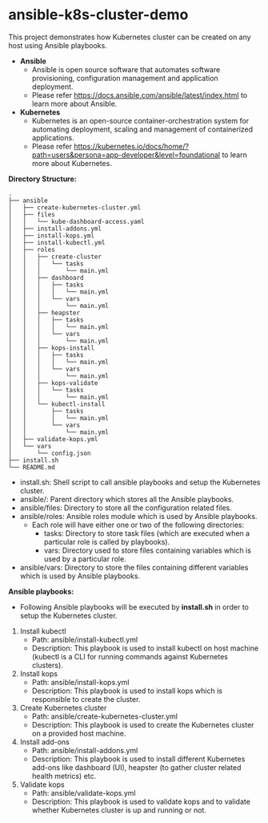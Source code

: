 # ansible-k8s-cluster-demo

This project demonstrates how Kubernetes cluster can be created on any host using Ansible playbooks.

- **Ansible**
  - Ansible is open source software that automates software provisioning, configuration management and application deployment.
  - Please refer https://docs.ansible.com/ansible/latest/index.html to learn more about Ansible.
- **Kubernetes**
  - Kubernetes is an open-source container-orchestration system for automating deployment, scaling and management of containerized applications.
  - Please refer https://kubernetes.io/docs/home/?path=users&persona=app-developer&level=foundational to learn more about Kubernetes.

**Directory Structure:**
```
.
├── ansible
│   ├── create-kubernetes-cluster.yml
│   ├── files
│   │   └── kube-dashboard-access.yaml
│   ├── install-addons.yml
│   ├── install-kops.yml
│   ├── install-kubectl.yml
│   ├── roles
│   │   ├── create-cluster
│   │   │   └── tasks
│   │   │       └── main.yml
│   │   ├── dashboard
│   │   │   ├── tasks
│   │   │   │   └── main.yml
│   │   │   └── vars
│   │   │       └── main.yml
│   │   ├── heapster
│   │   │   ├── tasks
│   │   │   │   └── main.yml
│   │   │   └── vars
│   │   │       └── main.yml
│   │   ├── kops-install
│   │   │   ├── tasks
│   │   │   │   └── main.yml
│   │   │   └── vars
│   │   │       └── main.yml
│   │   ├── kops-validate
│   │   │   └── tasks
│   │   │       └── main.yml
│   │   └── kubectl-install
│   │       ├── tasks
│   │       │   └── main.yml
│   │       └── vars
│   │           └── main.yml
│   ├── validate-kops.yml
│   └── vars
│       └── config.json
├── install.sh
└── README.md
```
- install.sh: Shell script to call ansible playbooks and setup the Kubernetes cluster.
- ansible/: Parent directory which stores all the Ansible playbooks.
- ansible/files: Directory to store all the configuration related files.
- ansible/roles: Ansible roles module which is used by Ansible playbooks.
  - Each role will have either one or two of the following directories:
    - tasks: Directory to store task files (which are executed when a particular role is called by playbooks).
    - vars: Directory used to store files containing variables which is used by a particular role.
- ansible/vars: Directory to store the files containing different variables which is used by Ansible playbooks.

**Ansible playbooks:**
- Following Ansible playbooks will be executed by **install.sh** in order to setup the Kubernetes cluster.
1. Install kubectl
    - Path: ansible/install-kubectl.yml
    - Description: This playbook is used to install kubectl on host machine (kubectl is a CLI for running commands against Kubernetes clusters).
2. Install kops
    - Path: ansible/install-kops.yml
    - Description: This playbook is used to install kops which is responsible to create the cluster.
3. Create Kubernetes cluster
    - Path: ansible/create-kubernetes-cluster.yml
    - Description: This playbook is used to create the Kubernetes cluster on a provided host machine.
4. Install add-ons
    - Path: ansible/install-addons.yml
    - Description: This playbook is used to install different Kubernetes add-ons like dashboard (UI), heapster (to gather cluster related health metrics) etc.
5. Validate kops
    - Path: ansible/validate-kops.yml
    - Description: This playbook is used to validate kops and to validate whether Kubernetes cluster is up and running or not.
